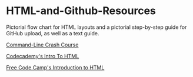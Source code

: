 # HTML-and-Github-Resources
Pictorial flow chart for HTML layouts and a pictorial step-by-step guide for GitHub upload, as well as a text guide.

[Command-Line Crash Course](https://learnpythonthehardway.org/book/appendixa.html)

[Codecademy's Intro To HTML](https://www.codecademy.com/learn/learn-html)

[Free Code Camp's Introduction to HTML](https://learn.freecodecamp.org/responsive-web-design/basic-html-and-html5/)
